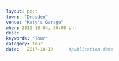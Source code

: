 ```yaml
---
layout: post
town:  "Dresden"
venue: "Katy's Garage"
when: 2019-10-04, 20:00 Uhr
desc: 
keywords: "Tour"
category: tour
date:   2017-10-10 		#publication date
---
```

